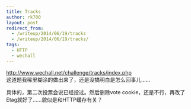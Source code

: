 ```yaml
---
title: Tracks
author: rk700
layout: post
redirect_from: 
  - /writeup/2014/06/19/tracks
  - /writeup/2014/06/19/tracks/
tags:
  - HTTP
  - wechall
---
```

<http://www.wechall.net/challenge/tracks/index.php>  
这道题我稀里糊涂的做出来了，还是没搞明白是怎么回事儿……

具体的，第二次投票会说已经投过。然后删除vote cookie，还是不行，再改了Etag就好了……貌似是和HTTP缓存有关？

